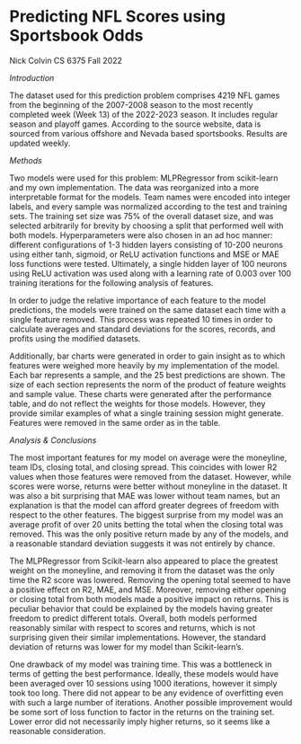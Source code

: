 # Predicting NFL Scores using Sportsbook Odds
Nick Colvin
CS 6375 Fall 2022

_Introduction_

The dataset used for this prediction problem comprises 4219 NFL games from the beginning of the 2007-2008 season to the most recently completed week (Week 13) of the 2022-2023 season. It includes regular season and playoff games. According to the source website, data is sourced from various offshore and Nevada based sportsbooks. Results are updated weekly.

_Methods_

Two models were used for this problem: MLPRegressor from scikit-learn and my own implementation. The data was reorganized into a more interpretable format for the models. Team names were encoded into integer labels, and every sample was normalized according to the test and training sets. The training set size was 75% of the overall dataset size, and was selected arbitrarily for brevity by choosing a split that performed well with both models. Hyperparameters were also chosen in an ad hoc manner: different configurations of 1-3 hidden layers consisting of 10-200 neurons using either tanh, sigmoid, or ReLU activation functions and MSE or MAE loss functions were tested. Ultimately, a single hidden layer of 100 neurons using ReLU activation was used along with a learning rate of 0.003 over 100 training iterations for the following analysis of features.

In order to judge the relative importance of each feature to the model predictions, the models were trained on the same dataset each time with a single feature removed. This process was repeated 10 times in order to calculate averages and standard deviations for the scores, records, and profits using the modified datasets.

Additionally, bar charts were generated in order to gain insight as to which features were weighed more heavily by my implementation of the model. Each bar represents a sample, and the 25 best predictions are shown. The size of each section represents the norm of the product of feature weights and sample value. These charts were generated after the performance table, and do not reflect the weights for those models. However, they provide similar examples of what a single training session might generate. Features were removed in the same order as in the table.

_Analysis & Conclusions_

The most important features for my model on average were the moneyline, team IDs, closing total, and closing spread. This coincides with lower R2 values when those features were removed from the dataset. However, while scores were worse, returns were better without moneyline in the dataset. It was also a bit surprising that MAE was lower without team names, but an explanation is that the model can afford greater degrees of freedom with respect to the other features. The biggest surprise from my model was an average profit of over 20 units betting the total when the closing total was removed. This was the only positive return made by any of the models, and a reasonable standard deviation suggests it was not entirely by chance.

The MLPRegressor from Scikit-learn also appeared to place the greatest weight on the moneyline, and removing it from the dataset was the only time the R2 score was lowered. Removing the opening total seemed to have a positive effect on R2, MAE, and MSE. Moreover, removing either opening or closing total from both models made a positive impact on returns. This is peculiar behavior that could be explained by the models having greater freedom to predict different totals. Overall, both models performed reasonably similar with respect to scores and returns, which is not surprising given their similar implementations. However, the standard deviation of returns was lower for my model than Scikit-learn’s.

One drawback of my model was training time. This was a bottleneck in terms of getting the best performance. Ideally, these models would have been averaged over 10 sessions using 1000 iterations, however it simply took too long. There did not appear to be any evidence of overfitting even with such a large number of iterations. Another possible improvement would be some sort of loss function to factor in the returns on the training set. Lower error did not necessarily imply higher returns, so it seems like a reasonable consideration.

